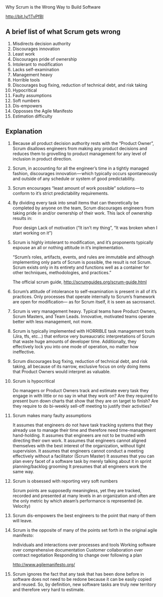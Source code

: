 Why Scrum is the Wrong Way to Build Software

http://bit.ly/1TvPfBI

## A brief list of what Scrum gets wrong

 1. Misdirects decision authority
 2. Discourages innovation 
 3. Least work
 4. Discourages pride of ownership
 5. Intolerant to modification
 6. Lacks self-examination
 7. Management heavy
 8. Horrible tools
 9. Discourages bug fixing, reduction of technical debt, and risk taking
10. Hypocritical
11. Faulty assumptions
12. Soft numbers
13. Dis-empowers
14. Opposses the Agile Manifesto
15. Estimation difficulty

## Explanation

1. Because all product decision authority rests with the “Product Owner”, Scrum disallows engineers from making any product decisions and reduces them to grovelling to product management for any level of inclusion in product direction.

2. Scrum, in accounting for all the engineer’s time in a tightly managed fashion, discourages innovation — which typically occurs spontaneously and outside of any schedule or system of good predictability.

3. Scrum encourages “least amount of work possible” solutions — to conform to it’s strict predictability requirements.

4. By dividing every task into small items that can theoretically be completed by anyone on the team, Scrum discourages engineers from taking pride in and/or ownership of their work. This lack of ownership results in:

    Poor design
    Lack of motivation (“It isn’t my thing”, “It was broken when I start working on it”)

5. Scrum is highly intolerant to modification, and it’s proponents typically espouse an all or nothing attitude in it’s implementation.

    “Scrum’s roles, artifacts, events, and rules are immutable and although implementing only parts of Scrum is possible, the result is not Scrum. Scrum exists only in its entirety and functions well as a container for other techniques, methodologies, and practices.”

    The official scrum guide, http://scrumguides.org/scrum-guide.html

6. Scrum’s attitude of intolerance to self-examination is present in all of it’s practices. Only processes that operate internally to Scrum’s framework are open for modification— as for Scrum itself, it is seen as sacrosanct.

7. Scrum is very management heavy. Typical teams have Product Owners, Scrum Masters, and Team Leads. Innovative, motivated teams operate better with less management, not more.

8. Scrum is typically implemented with HORRIBLE task management tools (Jira, tfs, etc…) that enforce very bureaucratic interpretations of Scrum that waste huge amounts of developer time. Additionally, they effectively lock you into one mode of operation, no matter how ineffective.

9. Scrum discourages bug fixing, reduction of technical debt, and risk taking, all because of its narrow, exclusive focus on only doing items that Product Owners would interpret as valuable.

10. Scrum is hypocritical

    Do managers or Product Owners track and estimate every task they engage in with little or no say in what they work on?
    Are they required to present burn down charts that show that they are on target to finish?
    Are they require to do bi-weekly sell-off meeting to justify their activities?

11. Scrum makes many faulty assumptions

    It assumes that engineers do not have task tracking systems that they already use to manage their time and therefore need time-management hand-holding.
    It assumes that engineers are not to be trusted with directing their own work.
    It assumes that engineers cannot aligned themselves with the best interest of the organization, without tight supervision.
    It assumes that engineers cannot conduct a meeting effectively without a facilitator (Scrum Master)
    It assumes that you can plan every facet of a software task by merely talking about it in sprint planning/backlog grooming
    It presumes that all engineers work the same way.

12. Scrum is obsessed with reporting very soft numbers

    Scrum points are supposedly meaningless, yet they are tracked, recorded and presented at many levels in an organization and often are the only metric by which ateam’s performance is represented (ie. Velocity)

13. Scrum dis-empowers the best engineers to the point that many of them will leave.

14. Scrum is the opposite of many of the points set forth in the original agile manifesto:

    Individuals and interactions over processes and tools
     Working software over comprehensive documentation
     Customer collaboration over contract negotiation
     Responding to change over following a plan

    http://www.agilemanifesto.org/

15. Scrum ignores the fact that any task that has been done before in software does not need to be redone because it can be easily copied and reused. So, by definition, new software tasks are truly new territory and therefore very hard to estimate.